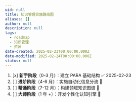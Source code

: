 ```yaml
---
uid: null
title: 知识管理实施路线图
aliases: []
author: null
description: null
tags:
  - roadmap
  - 知识管理
  - 资源
date-created: 2025-02-23T00:00:00.000Z
date-modified: 2025-02-24T00:00:00.000Z
status: null
---
```


1. [x] **新手阶段**（0-3 月）：建立 PARA 基础结构 ✅ 2025-02-23
2. [ ] **进阶阶段**（4-6 月）：实施自动化信息分流 🔼
3. [ ] **精通阶段**（7-12 月）：构建领域知识图谱 🔽
4. [ ] **大师阶段**（1 年 +）：开发个性化认知引擎 🔽
